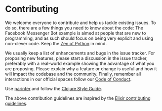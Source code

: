 # Contributing

We welcome everyone to contribute and help us tackle existing issues. To do so, there are a few things you need to know about the code: The Facebook Messenger Bot example is aimed at people that are new to programming, and as such should focus on being very explicit and using non-clever code. Keep the [Zen of Python](https://www.python.org/dev/peps/pep-0020/) in mind.

We usually keep a list of enhancements and bugs in the issue tracker. For proposing new features, please start a discussion in the issue tracker, preferably with a real-world example showing the advantage of what you are proposing. Please explain why a feature or change is useful and how it will impact the codebase and the community. Finally, remember all interactions in our official spaces follow our [Code of Conduct](http://berlincodeofconduct.org).

Use [parinfer](https://github.com/shaunlebron/parinfer) and follow the [Clojure Style Guide](https://github.com/bbatsov/clojure-style-guide).

The above contribution guidelines are inspired by the [Elixir contributing guidelines](https://github.com/elixir-lang/elixir#contributing).
